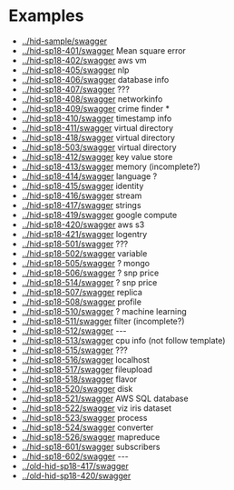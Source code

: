 
# Examples

* [../hid-sample/swagger](../hid-sample/swagger)
* [../hid-sp18-401/swagger](../hid-sp18-401/swagger) Mean square error
* [../hid-sp18-402/swagger](../hid-sp18-402/swagger) aws vm
* [../hid-sp18-405/swagger](../hid-sp18-405/swagger) nlp
* [../hid-sp18-406/swagger](../hid-sp18-406/swagger) database info
* [../hid-sp18-407/swagger](../hid-sp18-407/swagger) ???
* [../hid-sp18-408/swagger](../hid-sp18-408/swagger) networkinfo
* [../hid-sp18-409/swagger](../hid-sp18-409/swagger) crime finder *
* [../hid-sp18-410/swagger](../hid-sp18-410/swagger) timestamp info
* [../hid-sp18-411/swagger](../hid-sp18-411/swagger) virtual directory
* [../hid-sp18-418/swagger](../hid-sp18-418/swagger) virtual directory
* [../hid-sp18-503/swagger](../hid-sp18-503/swagger) virtual directory
* [../hid-sp18-412/swagger](../hid-sp18-412/swagger) key value store
* [../hid-sp18-413/swagger](../hid-sp18-413/swagger) memory (incomplete?)
* [../hid-sp18-414/swagger](../hid-sp18-414/swagger) language ?
* [../hid-sp18-415/swagger](../hid-sp18-415/swagger) identity
* [../hid-sp18-416/swagger](../hid-sp18-416/swagger) stream
* [../hid-sp18-417/swagger](../hid-sp18-417/swagger) strings
* [../hid-sp18-419/swagger](../hid-sp18-419/swagger) google compute
* [../hid-sp18-420/swagger](../hid-sp18-420/swagger) aws s3
* [../hid-sp18-421/swagger](../hid-sp18-421/swagger) logentry
* [../hid-sp18-501/swagger](../hid-sp18-501/swagger) ???
* [../hid-sp18-502/swagger](../hid-sp18-502/swagger) variable
* [../hid-sp18-505/swagger](../hid-sp18-505/swagger) ? mongo
* [../hid-sp18-506/swagger](../hid-sp18-506/swagger) ? snp price
* [../hid-sp18-514/swagger](../hid-sp18-514/swagger) ? snp price
* [../hid-sp18-507/swagger](../hid-sp18-507/swagger) replica
* [../hid-sp18-508/swagger](../hid-sp18-508/swagger) profile
* [../hid-sp18-510/swagger](../hid-sp18-510/swagger) ? machine learning
* [../hid-sp18-511/swagger](../hid-sp18-511/swagger) filter (incomplete?)
* [../hid-sp18-512/swagger](../hid-sp18-512/swagger) ---
* [../hid-sp18-513/swagger](../hid-sp18-513/swagger) cpu info (not follow template)
* [../hid-sp18-515/swagger](../hid-sp18-515/swagger) ???
* [../hid-sp18-516/swagger](../hid-sp18-516/swagger) localhost
* [../hid-sp18-517/swagger](../hid-sp18-517/swagger) fileupload
* [../hid-sp18-518/swagger](../hid-sp18-518/swagger) flavor
* [../hid-sp18-520/swagger](../hid-sp18-520/swagger) disk
* [../hid-sp18-521/swagger](../hid-sp18-521/swagger) AWS SQL database
* [../hid-sp18-522/swagger](../hid-sp18-522/swagger) viz iris dataset
* [../hid-sp18-523/swagger](../hid-sp18-523/swagger) process
* [../hid-sp18-524/swagger](../hid-sp18-524/swagger) converter
* [../hid-sp18-526/swagger](../hid-sp18-526/swagger) mapreduce
* [../hid-sp18-601/swagger](../hid-sp18-601/swagger) subscribers
* [../hid-sp18-602/swagger](../hid-sp18-602/swagger) ---
* [../old-hid-sp18-417/swagger](../old-hid-sp18-417/swagger)
* [../old-hid-sp18-420/swagger](../old-hid-sp18-420/swagger)
